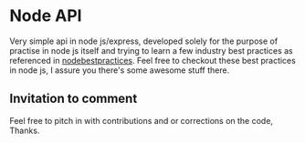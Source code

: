 # Node API

Very simple api in node js/express, developed solely for the purpose of practise in node js itself and trying to learn a few industry best practices as referenced in [nodebestpractices](https://github.com/goldbergyoni/nodebestpractices). Feel free to checkout these best practices in node js, I assure you there's some awesome stuff there.

## Invitation to comment

Feel free to pitch in with contributions and or corrections on the code, Thanks.
